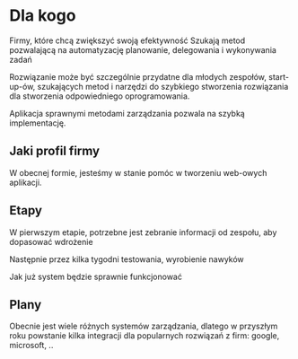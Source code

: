 # Dla kogo

Firmy, które chcą zwiększyć swoją efektywność
Szukają metod pozwalającą na automatyzację planowanie, delegowania i wykonywania zadań


Rozwiązanie może być szczególnie przydatne dla młodych zespołów, start-up-ów,
 szukających metod i narzędzi do szybkiego stworzenia rozwiązania dla stworzenia
 odpowiedniego oprogramowania.
 
 
Aplikacja sprawnymi metodami zarządzania pozwala na szybką implementację.

## Jaki profil firmy
W obecnej formie, jesteśmy w stanie pomóc w tworzeniu web-owych aplikacji.



## Etapy
W pierwszym etapie, potrzebne jest zebranie informacji od zespołu, aby dopasować wdrożenie

Następnie przez kilka tygodni testowania,
wyrobienie nawyków

Jak już system będzie sprawnie funkcjonować 


## Plany
Obecnie jest wiele różnych systemów zarządzania, dlatego w przyszłym roku
powstanie kilka integracji dla popularnych rozwiązań z firm: google, microsoft, .. 
 


